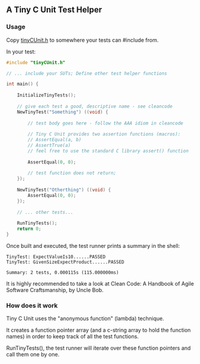 A Tiny C Unit Test Helper
-------------------------

### Usage

Copy [tinyCUnit.h](tinyCUnit.h) to somewhere your tests can #include from.

In your test:

```C
#include "tinyCUnit.h"

// ... include your SUTs; Define other test helper functions

int main() {
    
    InitializeTinyTests();
    
    // give each test a good, descriptive name - see cleancode 
    NewTinyTest("Something") ((void) {
        
        // test body goes here - follow the AAA idiom in cleancode
        
        // Tiny C Unit provides two assertion functions (macros):
        // AssertEqual(a, b)
        // AssertTrue(a)
        // feel free to use the standard C library assert() function
        
        AssertEqual(0, 0);
        
        // test function does not return;
    });
    
    NewTinyTest("Otherthing") ((void) {
        AssertEqual(0, 0);
    });
    
    // ... other tests...
    
    RunTinyTests();
    return 0;
}

```

Once built and executed, the test runner prints a summary in the shell:

```
TinyTest: ExpectValueIs10......PASSED
TinyTest: GivenSizeExpectProduct......PASSED

Summary: 2 tests, 0.000115s (115.000000ms)
```

It is highly recommended to take a look at Clean Code: A Handbook of Agile Software Craftsmanship, 
by Uncle Bob.

### How does it work

Tiny C Unit uses the "anonymous function" (lambda) technique.

It creates a function pointer array (and a c-string array to hold the function names) in order to 
keep track of all the test functions. 

RunTinyTests(), the test runner will iterate over these function pointers and call them one by one.

